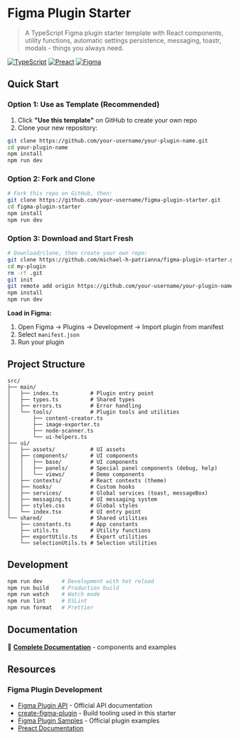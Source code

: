 # Figma Plugin Starter

> A TypeScript Figma plugin starter template with React components, utility functions, automatic settings persistence, messaging, toastr, modals - things you always need.

[![TypeScript](https://img.shields.io/badge/TypeScript-007ACC?style=flat-square&logo=typescript&logoColor=white)](https://www.typescriptlang.org/)
[![Preact](https://img.shields.io/badge/Preact-673AB8?style=flat-square&logo=preact&logoColor=white)](https://preactjs.com/)
[![Figma](https://img.shields.io/badge/Figma-F24E1E?style=flat-square&logo=figma&logoColor=white)](https://www.figma.com/)

## Quick Start

### Option 1: Use as Template (Recommended)
1. Click **"Use this template"** on GitHub to create your own repo
2. Clone your new repository:
```bash
git clone https://github.com/your-username/your-plugin-name.git
cd your-plugin-name
npm install
npm run dev
```

### Option 2: Fork and Clone
```bash
# Fork this repo on GitHub, then:
git clone https://github.com/your-username/figma-plugin-starter.git
cd figma-plugin-starter
npm install
npm run dev
```

### Option 3: Download and Start Fresh
```bash
# Download/clone, then create your own repo:
git clone https://github.com/michael-h-patrianna/figma-plugin-starter.git my-plugin
cd my-plugin
rm -rf .git
git init
git remote add origin https://github.com/your-username/your-plugin-name.git
npm install
npm run dev
```

**Load in Figma:**
1. Open Figma → Plugins → Development → Import plugin from manifest
2. Select `manifest.json`
3. Run your plugin


## Project Structure

```
src/
├── main/
│   ├── index.ts          # Plugin entry point
│   ├── types.ts          # Shared types
│   ├── errors.ts         # Error handling
│   └── tools/            # Plugin tools and utilities
│       ├── content-creator.ts
│       ├── image-exporter.ts
│       ├── node-scanner.ts
│       └── ui-helpers.ts
├── ui/
│   ├── assets/           # UI assets
│   ├── components/       # UI components
│   │   ├── base/         # UI components
│   │   ├── panels/       # Special panel components (debug, help)
│   │   └── views/        # Demo components
│   ├── contexts/         # React contexts (theme)
│   ├── hooks/            # Custom hooks
│   ├── services/         # Global services (toast, messageBox)
│   ├── messaging.ts      # UI messaging system
│   ├── styles.css        # Global styles
│   └── index.tsx         # UI entry point
└── shared/               # Shared utilities
    ├── constants.ts      # App constants
    ├── utils.ts          # Utility functions
    ├── exportUtils.ts    # Export utilities
    └── selectionUtils.ts # Selection utilities
```

## Development

```bash
npm run dev      # Development with hot reload
npm run build    # Production build
npm run watch    # Watch mode
npm run lint     # ESLint
npm run format   # Prettier
```

## Documentation

📖 **[Complete Documentation](./documentation.md)** - components and  examples

## Resources

### Figma Plugin Development
- [Figma Plugin API](https://www.figma.com/plugin-docs/) - Official API documentation
- [create-figma-plugin](https://github.com/yuanqing/create-figma-plugin) - Build tooling used in this starter
- [Figma Plugin Samples](https://github.com/figma/plugin-samples) - Official plugin examples
- [Preact Documentation](https://preactjs.com/guide/v10/getting-started)
